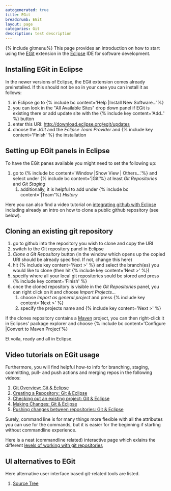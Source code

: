 ```yaml
---
autogenerated: true
title: EGit
breadcrumb: EGit
layout: page
categories: Git
description: test description
---
```


{% include gitmenu%}
 This page provides an introduction on how to start using the [EGit](http://www.eclipse.org/egit/) extension in the [Eclipse](Eclipse ) IDE for software development.

## Installing EGit in Eclipse

In the newer versions of Eclipse, the EGit extension comes already preinstalled. If this should not be so in your case you can install it as follows:

1.  in Eclipse go to {% include bc content='Help |Install New Software...'%}
2.  you can look in the "All Available Sites" drop down panel if EGit is existing there or add update site with the {% include key content='Add..' %} button
3.  enter this URI: http://download.eclipse.org/egit/updates
4.  choose the *JGit* and the *Eclipse Team Provider* and {% include key content='Finish' %} the installation

## Setting up EGit panels in Eclipse

To have the EGit panes available you might need to set the following up:

1.  go to {% include bc content='Window |Show View | Others...'%} and select under {% include bc content='|Git'%} at least *Git Repositories* and *Git Staging*
    1.  additionally, it is helpful to add under {% include bc content='|Team'%} *History*

Here you can also find a video tutorial on [integrating github with Eclipse](https://www.youtube.com/watch?v=ptK9-CNms98) including already an intro on how to clone a public github repository (see below).

## Cloning an existing git repository

1.  go to github into the repository you wish to clone and copy the URI
2.  switch to the Git repository panel in Eclipse
3.  *Clone a Git Repository* button (in the window which opens up the copied URI should be already specified. If not, change this here)
4.  hit {% include key content='Next \>' %} and select the branch(es) you would like to clone (then hit {% include key content='Next \>' %})
5.  specify where all your local git repositories sould be stored and press {% include key content='Finish' %}
6.  once the cloned repository is visible in the *Git Repositories* panel, you can right click on it and choose *Import Projects...*
    1.  choose *Import as general project* and press {% include key content='Next \>' %}
    2.  specify the projects name and {% include key content='Next \>' %}

If the clones repository contains a [Maven](Maven ) project, you can then right-click it in Eclipses' package explorer and choose {% include bc content='Configure |Convert to Maven Project'%}

Et voila, ready and all in Eclipse.

## Video tutorials on EGit usage

Furthermore, you will find helpful how-to info for branching, staging, committing, pull- and push actions and merging repos in the following videos:

1.  [Git Overview: Git & Eclipse](https://www.youtube.com/watch?v=C0bFLGJqnI8)
2.  [Creating a Repository: Git & Eclipse](https://www.youtube.com/watch?v=r5C6yXNaSGo)
3.  [Checking out an existing project: Git & Eclipse](https://www.youtube.com/watch?v=V42r5REJx-M)
4.  [Making Changes: Git & Eclipse](https://www.youtube.com/watch?v=rblGZRWqFVI)
5.  [Pushing changes between repositories: Git & Eclipse](https://www.youtube.com/watch?v=qhd3HB6-1K8)

Surely, command line is for many things more flexible with all the attributes you can use for the commands, but it is easier for the beginning if starting without commandline experience.

Here is a neat (commandline related) interactive page which exlains the different [levels of working with git repositories](http://ndpsoftware.com/git-cheatsheet.html)

## UI alternatives to EGit

Here alternative user interface based git-related tools are listed.

1.  [Source Tree](https://www.sourcetreeapp.com/)


